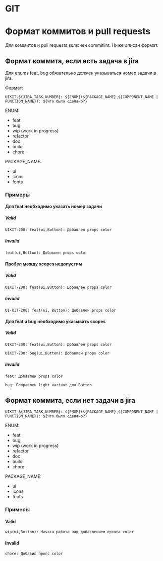 # GIT

# Формат коммитов и pull requests

Для коммитов и pull requests включен commitlint. Ниже описан формат.

## Формат коммита, если есть задача в jira
Для enums feat, bug обязательно должен указываться номер задачи в jira.

Формат:
```
UIKIT-${JIRA_TASK_NUMBER}: ${ENUM}(${PACKAGE_NAME},${COMPONENT_NAME | FUNCTION_NAME}): ${Что было сделано?}
```

ENUM:
- feat
- bug
- wip (work in progress)
- refactor
- doc
- build
- chore

PACKAGE_NAME:
- ui
- icons
- fonts

### Примеры

#### Для feat необходимо указать номер задачи

##### Valid
```
UIKIT-200: feat(ui,Button): Добавлен props color
```

##### Invalid
```
feat(ui,Button): Добавлен props color
```

#### Пробел между scopes недопустим

##### Valid
```
UIKIT-200: feat(ui,Button): Добавлен props color
```

##### Invalid
```
UI-KIT-200: feat(ui, Button): Добавлен props color
```

#### Для feat и bug необходимо указывать scopes

##### Valid
```
UIKIT-200: feat(ui,Button): Добавлен props color
```
```
UIKIT-200: bug(ui,Button): Добавлен props color
```

##### Invalid
```
feat: Добавлен props color
```

```
bug: Поправлен light variant для Button
```

## Формат коммита, если нет задачи в jira

```
UIKIT-${JIRA_TASK_NUMBER}: ${ENUM}(${PACKAGE_NAME},${COMPONENT_NAME | FUNCTION_NAME}): ${Что было сделано?}
```

ENUM:
- feat
- bug
- wip (work in progress)
- refactor
- doc
- build
- chore

PACKAGE_NAME:
- ui
- icons
- fonts

### Примеры

#### Valid
```
wip(ui,Button): Начата работа над добавлением пропса color
```

#### Invalid
```
chore: Добавил пропс color
```
